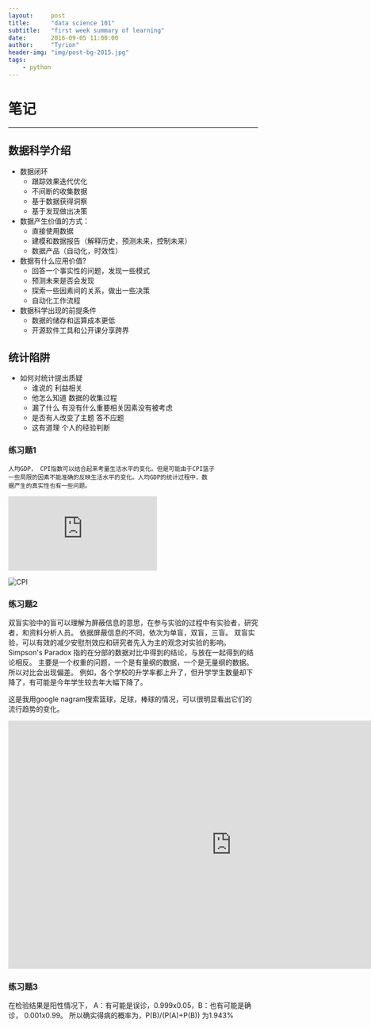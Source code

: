 ```yaml
---
layout:     post
title:      "data science 101"
subtitle:   "first week summary of learning"
date:       2016-09-05 11:00:00
author:     "Tyrion"
header-img: "img/post-bg-2015.jpg"
tags:
    - python
--- 
```


# 笔记
---
## 数据科学介绍
- 数据闭环
  * 跟踪效果迭代优化
  * 不间断的收集数据
  * 基于数据获得洞察
  * 基于发现做出决策
- 数据产生价值的方式：
   + 直接使用数据
   + 建模和数据报告（解释历史，预测未来，控制未来）
   + 数据产品（自动化，时效性）
- 数据有什么应用价值?
   + 回答一个事实性的问题，发现一些模式
   + 预测未来是否会发现
   + 探索一些因素间的关系，做出一些决策
   + 自动化工作流程
- 数据科学出现的前提条件
  + 数据的储存和运算成本更低
  + 开源软件工具和公开课分享跨界
## 统计陷阱
- 如何对统计提出质疑
  + 谁说的 利益相关
  + 他怎么知道 数据的收集过程
  + 漏了什么 有没有什么重要相关因素没有被考虑
  + 是否有人改变了主题 答不应题
  + 这有道理 个人的经验判断

### 练习题1
    人均GDP， CPI指数可以结合起来考量生活水平的变化。但是可能由于CPI篮子
    一些局限的因素不能准确的反映生活水平的变化。人均GDP的统计过程中，数
    据产生的真实性也有一些问题。  

![人均GDP](http://s1149.photobucket.com/user/TyrionXu/media/tuchuang/QQ20160905110125_zpsengfxlam.png.html)

![CPI](http://i1149.photobucket.com/albums/o600/TyrionXu/tuchuang/QQ20160905111243_zpscx2tkty8.png)

### 练习题2
   双盲实验中的盲可以理解为屏蔽信息的意思，在参与实验的过程中有实验者，研究者，和资料分析人员。 依据屏蔽信息的不同，依次为单盲，双盲，三盲。 双盲实验，可以有效的减少安慰剂效应和研究者先入为主的观念对实验的影响。
   Simpson's Paradox  指的在分部的数据对比中得到的结论，与放在一起得到的结论相反。 主要是一个权重的问题，一个是有量纲的数据，一个是无量纲的数据。所以对比会出现偏差。
   例如，各个学校的升学率都上升了，但升学学生数量却下降了，有可能是今年学生较去年大幅下降了。

   这是我用google nagram搜索篮球，足球，棒球的情况，可以很明显看出它们的流行趋势的变化。
   <iframe name="ngram_chart" src="https://books.google.com/ngrams/interactive_chart?content=football%2C+basketball%2C+baseball&year_start=1800&year_end=2000&corpus=15&smoothing=3&share=&direct_url=t1%3B%2Cfootball%3B%2Cc0%3B.t1%3B%2Cbasketball%3B%2Cc0%3B.t1%3B%2Cbaseball%3B%2Cc0" width=900 height=500 marginwidth=0 marginheight=0 hspace=0 vspace=0 frameborder=0 scrolling=no></iframe>

### 练习题3
   在检验结果是阳性情况下， A：有可能是误诊，0.999x0.05，B：也有可能是确诊， 0.001x0.99。
   所以确实得病的概率为，P(B)/(P(A)+P(B)) 为1.943%

